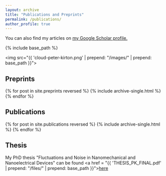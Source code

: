 ```yaml
---
layout: archive
title: "Publications and Preprints"
permalink: /publications/
author_profile: true
---
```


You can also find my articles on <u><a href="{{site.author.googlescholar}}">my Google Scholar profile</a>.</u>


{% include base_path %}


<img src="{{ 'cloud-peter-kirton.png' | prepend: "/images/" | prepend: base_path }}"> 

## Preprints

{% for post in site.preprints reversed %}
  {% include archive-single.html %}
{% endfor %} 


## Publications

{% for post in site.publications reversed %}
  {% include archive-single.html %}
{% endfor %}

## Thesis

My PhD thesis "Fluctuations and Noise in Nanomechanical and Nanoelectrical Devices" can be found <a href = "{{ 'THESIS_PK_FINAL.pdf' | prepend: "/files/" | prepend: base_path }}"><u>here</u></a>
